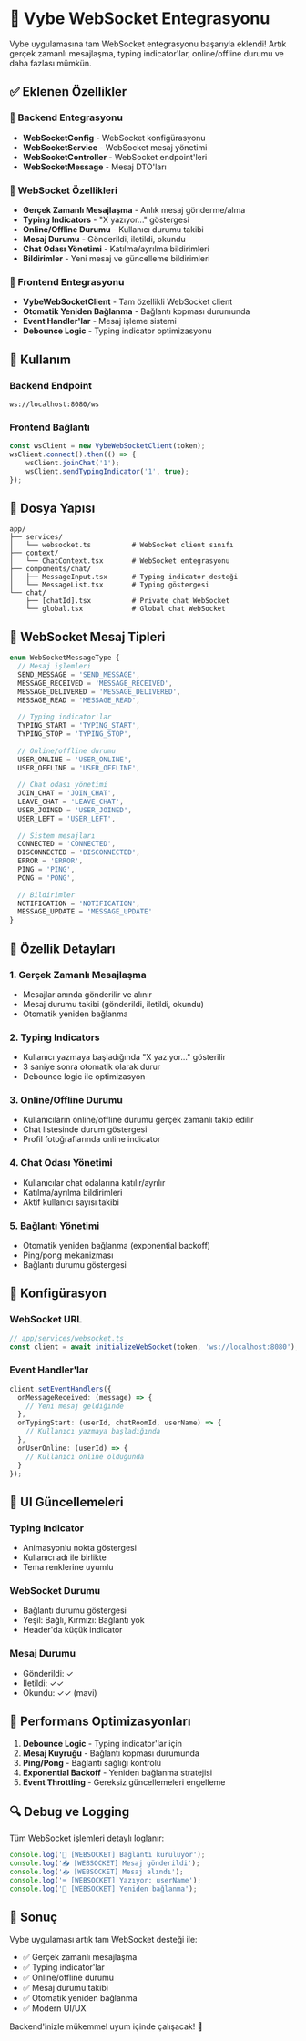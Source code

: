 # 🚀 Vybe WebSocket Entegrasyonu

Vybe uygulamasına tam WebSocket entegrasyonu başarıyla eklendi! Artık gerçek zamanlı mesajlaşma, typing indicator'lar, online/offline durumu ve daha fazlası mümkün.

## ✅ Eklenen Özellikler

### 🔧 Backend Entegrasyonu
- **WebSocketConfig** - WebSocket konfigürasyonu
- **WebSocketService** - WebSocket mesaj yönetimi
- **WebSocketController** - WebSocket endpoint'leri
- **WebSocketMessage** - Mesaj DTO'ları

### 📡 WebSocket Özellikleri
- **Gerçek Zamanlı Mesajlaşma** - Anlık mesaj gönderme/alma
- **Typing Indicators** - "X yazıyor..." göstergesi
- **Online/Offline Durumu** - Kullanıcı durumu takibi
- **Mesaj Durumu** - Gönderildi, iletildi, okundu
- **Chat Odası Yönetimi** - Katılma/ayrılma bildirimleri
- **Bildirimler** - Yeni mesaj ve güncelleme bildirimleri

### 🎨 Frontend Entegrasyonu
- **VybeWebSocketClient** - Tam özellikli WebSocket client
- **Otomatik Yeniden Bağlanma** - Bağlantı kopması durumunda
- **Event Handler'lar** - Mesaj işleme sistemi
- **Debounce Logic** - Typing indicator optimizasyonu

## 🚀 Kullanım

### Backend Endpoint
```
ws://localhost:8080/ws
```

### Frontend Bağlantı
```typescript
const wsClient = new VybeWebSocketClient(token);
wsClient.connect().then(() => {
    wsClient.joinChat('1');
    wsClient.sendTypingIndicator('1', true);
});
```

## 📁 Dosya Yapısı

```
app/
├── services/
│   └── websocket.ts          # WebSocket client sınıfı
├── context/
│   └── ChatContext.tsx       # WebSocket entegrasyonu
├── components/chat/
│   ├── MessageInput.tsx      # Typing indicator desteği
│   └── MessageList.tsx       # Typing göstergesi
└── chat/
    ├── [chatId].tsx          # Private chat WebSocket
    └── global.tsx            # Global chat WebSocket
```

## 🔌 WebSocket Mesaj Tipleri

```typescript
enum WebSocketMessageType {
  // Mesaj işlemleri
  SEND_MESSAGE = 'SEND_MESSAGE',
  MESSAGE_RECEIVED = 'MESSAGE_RECEIVED',
  MESSAGE_DELIVERED = 'MESSAGE_DELIVERED',
  MESSAGE_READ = 'MESSAGE_READ',
  
  // Typing indicator'lar
  TYPING_START = 'TYPING_START',
  TYPING_STOP = 'TYPING_STOP',
  
  // Online/offline durumu
  USER_ONLINE = 'USER_ONLINE',
  USER_OFFLINE = 'USER_OFFLINE',
  
  // Chat odası yönetimi
  JOIN_CHAT = 'JOIN_CHAT',
  LEAVE_CHAT = 'LEAVE_CHAT',
  USER_JOINED = 'USER_JOINED',
  USER_LEFT = 'USER_LEFT',
  
  // Sistem mesajları
  CONNECTED = 'CONNECTED',
  DISCONNECTED = 'DISCONNECTED',
  ERROR = 'ERROR',
  PING = 'PING',
  PONG = 'PONG',
  
  // Bildirimler
  NOTIFICATION = 'NOTIFICATION',
  MESSAGE_UPDATE = 'MESSAGE_UPDATE'
}
```

## 🎯 Özellik Detayları

### 1. Gerçek Zamanlı Mesajlaşma
- Mesajlar anında gönderilir ve alınır
- Mesaj durumu takibi (gönderildi, iletildi, okundu)
- Otomatik yeniden bağlanma

### 2. Typing Indicators
- Kullanıcı yazmaya başladığında "X yazıyor..." gösterilir
- 3 saniye sonra otomatik olarak durur
- Debounce logic ile optimizasyon

### 3. Online/Offline Durumu
- Kullanıcıların online/offline durumu gerçek zamanlı takip edilir
- Chat listesinde durum göstergesi
- Profil fotoğraflarında online indicator

### 4. Chat Odası Yönetimi
- Kullanıcılar chat odalarına katılır/ayrılır
- Katılma/ayrılma bildirimleri
- Aktif kullanıcı sayısı takibi

### 5. Bağlantı Yönetimi
- Otomatik yeniden bağlanma (exponential backoff)
- Ping/pong mekanizması
- Bağlantı durumu göstergesi

## 🔧 Konfigürasyon

### WebSocket URL
```typescript
// app/services/websocket.ts
const client = await initializeWebSocket(token, 'ws://localhost:8080');
```

### Event Handler'lar
```typescript
client.setEventHandlers({
  onMessageReceived: (message) => {
    // Yeni mesaj geldiğinde
  },
  onTypingStart: (userId, chatRoomId, userName) => {
    // Kullanıcı yazmaya başladığında
  },
  onUserOnline: (userId) => {
    // Kullanıcı online olduğunda
  }
});
```

## 🎨 UI Güncellemeleri

### Typing Indicator
- Animasyonlu nokta göstergesi
- Kullanıcı adı ile birlikte
- Tema renklerine uyumlu

### WebSocket Durumu
- Bağlantı durumu göstergesi
- Yeşil: Bağlı, Kırmızı: Bağlantı yok
- Header'da küçük indicator

### Mesaj Durumu
- Gönderildi: ✓
- İletildi: ✓✓
- Okundu: ✓✓ (mavi)

## 🚀 Performans Optimizasyonları

1. **Debounce Logic** - Typing indicator'lar için
2. **Mesaj Kuyruğu** - Bağlantı kopması durumunda
3. **Ping/Pong** - Bağlantı sağlığı kontrolü
4. **Exponential Backoff** - Yeniden bağlanma stratejisi
5. **Event Throttling** - Gereksiz güncellemeleri engelleme

## 🔍 Debug ve Logging

Tüm WebSocket işlemleri detaylı loglanır:

```typescript
console.log('🔌 [WEBSOCKET] Bağlantı kuruluyor');
console.log('📤 [WEBSOCKET] Mesaj gönderildi');
console.log('📥 [WEBSOCKET] Mesaj alındı');
console.log('⌨️ [WEBSOCKET] Yazıyor: userName');
console.log('🔄 [WEBSOCKET] Yeniden bağlanma');
```

## 🎉 Sonuç

Vybe uygulaması artık tam WebSocket desteği ile:
- ✅ Gerçek zamanlı mesajlaşma
- ✅ Typing indicator'lar
- ✅ Online/offline durumu
- ✅ Mesaj durumu takibi
- ✅ Otomatik yeniden bağlanma
- ✅ Modern UI/UX

Backend'inizle mükemmel uyum içinde çalışacak! 🚀
